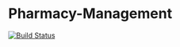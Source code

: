 # Pharmacy-Management

[![Build Status](https://dev.azure.com/mirshadtgs/Pharmacy%20System/_apis/build/status/Mirshad3.Pharmacy-Management-System?branchName=master)](https://dev.azure.com/mirshadtgs/Pharmacy%20System/_build/latest?definitionId=1&branchName=master)
